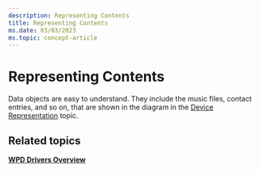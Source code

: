 ```yaml
---
description: Representing Contents
title: Representing Contents
ms.date: 03/03/2023
ms.topic: concept-article
---
```


# Representing Contents


Data objects are easy to understand. They include the music files, contact entries, and so on, that are shown in the diagram in the [Device Representation](device-representation.md) topic.

## <span id="related_topics"></span>Related topics


[**WPD Drivers Overview**](wpd-drivers-overview.md)

 

 





